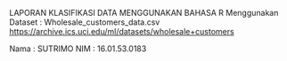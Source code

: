 LAPORAN KLASIFIKASI DATA MENGGUNAKAN BAHASA R
Menggunakan Dataset : Wholesale_customers_data.csv
https://archive.ics.uci.edu/ml/datasets/wholesale+customers

Nama 	: SUTRIMO 
NIM 	: 16.01.53.0183
